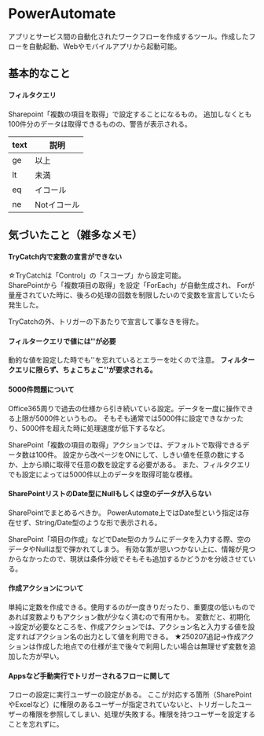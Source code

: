 # PowerAutomate

アプリとサービス間の自動化されたワークフローを作成するツール。作成したフローを自動起動、Webやモバイルアプリから起動可能。

## 基本的なこと

#### フィルタクエリ

Sharepoint「複数の項目を取得」で設定することになるもの。
追加しなくとも100件分のデータは取得できるものの、警告が表示される。

| text | 説明        |
| ---- | ----------- |
| ge   | 以上        |
| lt   | 未満        |
| eq   | イコール    |
| ne   | Notイコール |

## 気づいたこと（雑多なメモ）

#### TryCatch内で変数の宣言ができない

☆TryCatchは「Control」の「スコープ」から設定可能。  
SharePointから「複数項目の取得」を設定「ForEach」が自動生成され、
Forが量産されていた時に、後ろの処理の回数を制限したいので変数を宣言していたら発生した。

TryCatchの外、トリガーの下あたりで宣言して事なきを得た。

#### フィルタークエリで値には''が必要

動的な値を設定した時でも''を忘れているとエラーを吐くので注意。
**フィルタークエリに限らず、ちょこちょこ''が要求される。**

#### 5000件問題について

Office365周りで過去の仕様から引き続いている設定。データを一度に操作できる上限が5000件というもの。
そもそも通常では5000件に設定できなかったり、5000件を超えた時に処理速度が低下するなど。

SharePoint「複数の項目の取得」アクションでは、デフォルトで取得できるデータ数は100件。
設定から改ページをONにして、しきい値を任意の数にするか、上から順に取得で任意の数を設定する必要がある。
また、フィルタクエリでも設定によっては5000件以上のデータを取得可能な模様。

#### SharePointリストのDate型にNullもしくは空のデータが入らない

SharePointでまとめるべきか。
PowerAutomate上ではDate型という指定は存在せず、String/Date型のような形で表示される。

SharePoint「項目の作成」などでDate型のカラムにデータを入力する際、空のデータやNullは型で弾かれてしまう。
有効な策が思いつかない上に、情報が見つからなかったので、現状は条件分岐でそもそも追加するかどうかを分岐させている。

#### 作成アクションについて

単純に定数を作成できる。使用するのが一度きりだったり、重要度の低いものであれば変数よりもアクション数が少なく済むので有用かも。
変数だと、初期化→設定が必要なところを、作成アクションでは、アクション名と入力する値を設定すればアクション名の出力として値を利用できる。
★250207追記→作成アクションは作成した地点での仕様が主で後々で利用したい場合は無理せず変数を追加した方が早い。

#### Appsなど手動実行でトリガーされるフローに関して

フローの設定に実行ユーザーの設定がある。
ここが対応する箇所（SharePointやExcelなど）に権限のあるユーザーが指定されていないと、トリガーしたユーザーの権限を参照してしまい、処理が失敗する。権限を持つユーザーを設定することを忘れずに。

